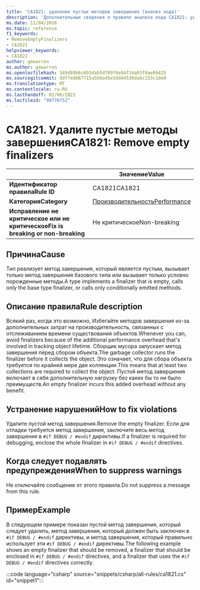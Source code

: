 ```yaml
---
title: 'CA1821: удаление пустых методов завершения (анализ кода)'
description: 'Дополнительные сведения о правиле анализа кода CA1821: удаление пустых методов завершения'
ms.date: 11/04/2016
ms.topic: reference
f1_keywords:
- RemoveEmptyFinalizers
- CA1821
helpviewer_keywords:
- CA1821
author: gewarren
ms.author: gewarren
ms.openlocfilehash: 349d89b6c6b5dab5d709f0e94f34a03f9ae09425
ms.sourcegitcommit: ddf7edb67715a5b9a45e3dd44536dabc153c1de0
ms.translationtype: MT
ms.contentlocale: ru-RU
ms.lasthandoff: 02/06/2021
ms.locfileid: "99776752"
---
```

# <a name="ca1821-remove-empty-finalizers"></a><span data-ttu-id="89132-103">CA1821. Удалите пустые методы завершения</span><span class="sxs-lookup"><span data-stu-id="89132-103">CA1821: Remove empty finalizers</span></span>

| | <span data-ttu-id="89132-104">Значение</span><span class="sxs-lookup"><span data-stu-id="89132-104">Value</span></span> |
|-|-|
| <span data-ttu-id="89132-105">**Идентификатор правила**</span><span class="sxs-lookup"><span data-stu-id="89132-105">**Rule ID**</span></span> |<span data-ttu-id="89132-106">CA1821</span><span class="sxs-lookup"><span data-stu-id="89132-106">CA1821</span></span>|
| <span data-ttu-id="89132-107">**Категория**</span><span class="sxs-lookup"><span data-stu-id="89132-107">**Category**</span></span> |[<span data-ttu-id="89132-108">Производительность</span><span class="sxs-lookup"><span data-stu-id="89132-108">Performance</span></span>](performance-warnings.md)|
| <span data-ttu-id="89132-109">**Исправление не критическое или не критическое**</span><span class="sxs-lookup"><span data-stu-id="89132-109">**Fix is breaking or non-breaking**</span></span> |<span data-ttu-id="89132-110">Не критическое</span><span class="sxs-lookup"><span data-stu-id="89132-110">Non-breaking</span></span>|

## <a name="cause"></a><span data-ttu-id="89132-111">Причина</span><span class="sxs-lookup"><span data-stu-id="89132-111">Cause</span></span>

<span data-ttu-id="89132-112">Тип реализует метод завершения, который является пустым, вызывает только метод завершения базового типа или вызывает только условно порожденные методы.</span><span class="sxs-lookup"><span data-stu-id="89132-112">A type implements a finalizer that is empty, calls only the base type finalizer, or calls only conditionally emitted methods.</span></span>

## <a name="rule-description"></a><span data-ttu-id="89132-113">Описание правила</span><span class="sxs-lookup"><span data-stu-id="89132-113">Rule description</span></span>

<span data-ttu-id="89132-114">Всякий раз, когда это возможно, Избегайте методов завершения из-за дополнительных затрат на производительность, связанных с отслеживанием времени существования объектов.</span><span class="sxs-lookup"><span data-stu-id="89132-114">Whenever you can, avoid finalizers because of the additional performance overhead that's involved in tracking object lifetime.</span></span> <span data-ttu-id="89132-115">Сборщик мусора запускает метод завершения перед сбором объекта.</span><span class="sxs-lookup"><span data-stu-id="89132-115">The garbage collector runs the finalizer before it collects the object.</span></span> <span data-ttu-id="89132-116">Это означает, что для сбора объекта требуется по крайней мере две коллекции.</span><span class="sxs-lookup"><span data-stu-id="89132-116">This means that at least two collections are required to collect the object.</span></span> <span data-ttu-id="89132-117">Пустой метод завершения включает в себя дополнительную нагрузку без каких бы то ни было преимуществ.</span><span class="sxs-lookup"><span data-stu-id="89132-117">An empty finalizer incurs this added overhead without any benefit.</span></span>

## <a name="how-to-fix-violations"></a><span data-ttu-id="89132-118">Устранение нарушений</span><span class="sxs-lookup"><span data-stu-id="89132-118">How to fix violations</span></span>

<span data-ttu-id="89132-119">Удалите пустой метод завершения.</span><span class="sxs-lookup"><span data-stu-id="89132-119">Remove the empty finalizer.</span></span> <span data-ttu-id="89132-120">Если для отладки требуется метод завершения, заключите весь метод завершения в `#if DEBUG / #endif` директивы.</span><span class="sxs-lookup"><span data-stu-id="89132-120">If a finalizer is required for debugging, enclose the whole finalizer in `#if DEBUG / #endif` directives.</span></span>

## <a name="when-to-suppress-warnings"></a><span data-ttu-id="89132-121">Когда следует подавлять предупреждения</span><span class="sxs-lookup"><span data-stu-id="89132-121">When to suppress warnings</span></span>

<span data-ttu-id="89132-122">Не отключайте сообщение от этого правила.</span><span class="sxs-lookup"><span data-stu-id="89132-122">Do not suppress a message from this rule.</span></span>

## <a name="example"></a><span data-ttu-id="89132-123">Пример</span><span class="sxs-lookup"><span data-stu-id="89132-123">Example</span></span>

<span data-ttu-id="89132-124">В следующем примере показан пустой метод завершения, который следует удалить, метод завершения, который должен быть заключен в `#if DEBUG / #endif` директивы, и метод завершения, который правильно использует эти `#if DEBUG / #endif` директивы.</span><span class="sxs-lookup"><span data-stu-id="89132-124">The following example shows an empty finalizer that should be removed, a finalizer that should be enclosed in `#if DEBUG / #endif` directives, and a finalizer that uses the `#if DEBUG / #endif` directives correctly.</span></span>

:::code language="csharp" source="snippets/csharp/all-rules/ca1821.cs" id="snippet1":::
